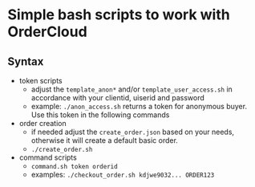 # Simple bash scripts to work with OrderCloud

## Syntax

- token scripts
    - adjust the `template_anon*` and/or `template_user_access.sh` in accordance with your clientid, uiserid and password
    - example: `./anon_access.sh` returns a token for anonymous buyer. Use this token in the following commands
- order creation
    - if needed adjust the `create_order.json` based on your needs, otherwise it will create a default basic order.
    - `./create_order.sh`
- command scripts
    - `command.sh token orderid`
    - examples: `./checkout_order.sh kdjwe9032... ORDER123`
